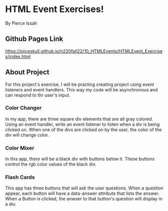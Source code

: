 # HTML Event Exercises!

By Pierce Issah

## Github Pages Link

https://pjiceskull.github.io/n220fall22/10_HTMLEvents/HTMLEvent_Exercises/index.html

## About Project

For this project's exercise, I will be practing creating project using event listeners and event handlers. This way my code will be asynchronous and can respond to thr user's input.

### Color Changer

In my app, there are three square div elements that are all gray colored. Using an event handler, write an event listener to listen when a div is being clicked on. When one of the divs are clicked on by the user, the color of the div will change color.

### Color Mixer

In this app, there will be a black div with buttons below it. These buttons control the rgb color values of the black div.

### Flash Cards

This app has three buttons that will ask the user questions. When a question appear, each button will have a data-answer attribute that lists the answer.
When a Button is clicked, the anwser to that button's question will display in a div.
